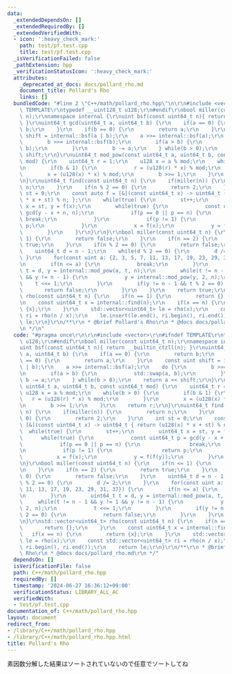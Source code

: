 ```yaml
---
data:
  _extendedDependsOn: []
  _extendedRequiredBy: []
  _extendedVerifiedWith:
  - icon: ':heavy_check_mark:'
    path: test/pf.test.cpp
    title: test/pf.test.cpp
  _isVerificationFailed: false
  _pathExtension: hpp
  _verificationStatusIcon: ':heavy_check_mark:'
  attributes:
    _deprecated_at_docs: docs/pollard_rho.md
    document_title: Pollard's Rho
    links: []
  bundledCode: "#line 2 \"C++/math/pollard_rho.hpp\"\n\r\n#include <vector>\r\n#ifndef\
    \ TEMPLATE\r\ntypedef __uint128_t u128;\r\n#endif\r\nbool miller(const uint64_t\
    \ n);\r\nnamespace internal {\r\nuint bsf(const uint64_t n){ return __builtin_ctzll(n);\
    \ }\r\nuint64_t gcd(uint64_t a, uint64_t b) {\r\n    if(a == 0) {\r\n        return\
    \ b;\r\n    }\r\n    if(b == 0) {\r\n        return a;\r\n    }\r\n    const uint\
    \ shift = internal::bsf(a | b);\r\n    a >>= internal::bsf(a);\r\n    do {\r\n\
    \        b >>= internal::bsf(b);\r\n        if(a > b) {\r\n            std::swap(a,\
    \ b);\r\n        }\r\n        b -= a;\r\n    } while(b > 0);\r\n    return a <<\
    \ shift;\r\n}\r\nuint64_t mod_pow(const uint64_t a, uint64_t b, const uint64_t\
    \ mod) {\r\n    uint64_t r = 1;\r\n    u128 x = a % mod;\r\n    while(b > 0) {\r\
    \n        if(b & 1) {\r\n            r = (u128(r) * x) % mod;\r\n        }\r\n\
    \        x = (u128(x) * x) % mod;\r\n        b >>= 1;\r\n    }\r\n    return r;\r\
    \n}\r\nuint64_t find(const uint64_t n) {\r\n    if(miller(n)) {\r\n        return\
    \ n;\r\n    }\r\n    if(n % 2 == 0) {\r\n        return 2;\r\n    }\r\n    int\
    \ st = 0;\r\n    const auto f = [&](const uint64_t x) -> uint64_t { return (u128(x)\
    \ * x + st) % n; };\r\n    while(true) {\r\n        st++;\r\n        uint64_t\
    \ x = st, y = f(x);\r\n        while(true) {\r\n            const uint64_t p =\
    \ gcd(y - x + n, n);\r\n            if(p == 0 || p == n) {\r\n               \
    \ break;\r\n            }\r\n            if(p != 1) {\r\n                return\
    \ p;\r\n            }\r\n            x = f(x);\r\n            y = f(f(y));\r\n\
    \        }\r\n    }\r\n}\r\n}\r\nbool miller(const uint64_t n) {\r\n    if(n <=\
    \ 1) {\r\n        return false;\r\n    }\r\n    if(n == 2) {\r\n        return\
    \ true;\r\n    }\r\n    if(n % 2 == 0) {\r\n        return false;\r\n    }\r\n\
    \    uint64_t d = n - 1;\r\n    while(d % 2 == 0) {\r\n        d /= 2;\r\n   \
    \ }\r\n    for(const uint a: {2, 3, 5, 7, 11, 13, 17, 19, 23, 29, 31, 37}) {\r\
    \n        if(n <= a) {\r\n            break;\r\n        }\r\n        uint64_t\
    \ t = d, y = internal::mod_pow(a, t, n);\r\n        while(t != n - 1 && y != 1\
    \ && y != n - 1) {\r\n            y = internal::mod_pow(y, 2, n);\r\n        \
    \    t <<= 1;\r\n        }\r\n        if(y != n - 1 && t % 2 == 0) {\r\n     \
    \       return false;\r\n        }\r\n    }\r\n    return true;\r\n}\r\nstd::vector<uint64_t>\
    \ rho(const uint64_t n) {\r\n    if(n == 1) {\r\n        return {};\r\n    }\r\
    \n    const uint64_t x = internal::find(n);\r\n    if(x == n) {\r\n        return\
    \ {x};\r\n    }\r\n    std::vector<uint64_t> le = rho(x);\r\n    const std::vector<uint64_t>\
    \ ri = rho(n / x);\r\n    le.insert(le.end(), ri.begin(), ri.end());\r\n    return\
    \ le;\r\n}\r\n/**\r\n * @brief Pollard's Rho\r\n * @docs docs/pollard_rho.md\r\
    \n */\n"
  code: "#pragma once\r\n\r\n#include <vector>\r\n#ifndef TEMPLATE\r\ntypedef __uint128_t\
    \ u128;\r\n#endif\r\nbool miller(const uint64_t n);\r\nnamespace internal {\r\n\
    uint bsf(const uint64_t n){ return __builtin_ctzll(n); }\r\nuint64_t gcd(uint64_t\
    \ a, uint64_t b) {\r\n    if(a == 0) {\r\n        return b;\r\n    }\r\n    if(b\
    \ == 0) {\r\n        return a;\r\n    }\r\n    const uint shift = internal::bsf(a\
    \ | b);\r\n    a >>= internal::bsf(a);\r\n    do {\r\n        b >>= internal::bsf(b);\r\
    \n        if(a > b) {\r\n            std::swap(a, b);\r\n        }\r\n       \
    \ b -= a;\r\n    } while(b > 0);\r\n    return a << shift;\r\n}\r\nuint64_t mod_pow(const\
    \ uint64_t a, uint64_t b, const uint64_t mod) {\r\n    uint64_t r = 1;\r\n   \
    \ u128 x = a % mod;\r\n    while(b > 0) {\r\n        if(b & 1) {\r\n         \
    \   r = (u128(r) * x) % mod;\r\n        }\r\n        x = (u128(x) * x) % mod;\r\
    \n        b >>= 1;\r\n    }\r\n    return r;\r\n}\r\nuint64_t find(const uint64_t\
    \ n) {\r\n    if(miller(n)) {\r\n        return n;\r\n    }\r\n    if(n % 2 ==\
    \ 0) {\r\n        return 2;\r\n    }\r\n    int st = 0;\r\n    const auto f =\
    \ [&](const uint64_t x) -> uint64_t { return (u128(x) * x + st) % n; };\r\n  \
    \  while(true) {\r\n        st++;\r\n        uint64_t x = st, y = f(x);\r\n  \
    \      while(true) {\r\n            const uint64_t p = gcd(y - x + n, n);\r\n\
    \            if(p == 0 || p == n) {\r\n                break;\r\n            }\r\
    \n            if(p != 1) {\r\n                return p;\r\n            }\r\n \
    \           x = f(x);\r\n            y = f(f(y));\r\n        }\r\n    }\r\n}\r\
    \n}\r\nbool miller(const uint64_t n) {\r\n    if(n <= 1) {\r\n        return false;\r\
    \n    }\r\n    if(n == 2) {\r\n        return true;\r\n    }\r\n    if(n % 2 ==\
    \ 0) {\r\n        return false;\r\n    }\r\n    uint64_t d = n - 1;\r\n    while(d\
    \ % 2 == 0) {\r\n        d /= 2;\r\n    }\r\n    for(const uint a: {2, 3, 5, 7,\
    \ 11, 13, 17, 19, 23, 29, 31, 37}) {\r\n        if(n <= a) {\r\n            break;\r\
    \n        }\r\n        uint64_t t = d, y = internal::mod_pow(a, t, n);\r\n   \
    \     while(t != n - 1 && y != 1 && y != n - 1) {\r\n            y = internal::mod_pow(y,\
    \ 2, n);\r\n            t <<= 1;\r\n        }\r\n        if(y != n - 1 && t %\
    \ 2 == 0) {\r\n            return false;\r\n        }\r\n    }\r\n    return true;\r\
    \n}\r\nstd::vector<uint64_t> rho(const uint64_t n) {\r\n    if(n == 1) {\r\n \
    \       return {};\r\n    }\r\n    const uint64_t x = internal::find(n);\r\n \
    \   if(x == n) {\r\n        return {x};\r\n    }\r\n    std::vector<uint64_t>\
    \ le = rho(x);\r\n    const std::vector<uint64_t> ri = rho(n / x);\r\n    le.insert(le.end(),\
    \ ri.begin(), ri.end());\r\n    return le;\r\n}\r\n/**\r\n * @brief Pollard's\
    \ Rho\r\n * @docs docs/pollard_rho.md\r\n */"
  dependsOn: []
  isVerificationFile: false
  path: C++/math/pollard_rho.hpp
  requiredBy: []
  timestamp: '2024-06-27 16:36:12+09:00'
  verificationStatus: LIBRARY_ALL_AC
  verifiedWith:
  - test/pf.test.cpp
documentation_of: C++/math/pollard_rho.hpp
layout: document
redirect_from:
- /library/C++/math/pollard_rho.hpp
- /library/C++/math/pollard_rho.hpp.html
title: Pollard's Rho
---
```

素因数分解した結果はソートされていないので任意でソートしてね